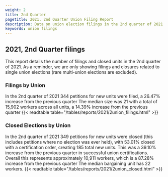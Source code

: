 ```yaml
---
weight: 2
title: 2nd Quarter
pagetitle: 2021, 2nd Quarter Union Filing Report
description: Data on union election filings in the 2nd quarter of 2021
keywords: union filings
---
```


## 2021, 2nd Quarter filings

This report details the number of filings and closed units in the 2nd quarter of 2021. As a reminder, we are only showing filings and closures related to single union elections (rare multi-union elections are excluded).

### Filings by Union
In the 2nd quarter of 2021 344 petitions for new units were filed, a 26.47% increase from the previous quarter The median size was 21 with a total of 15,902 workers across all units, a 14.39% increase from the previous quarter
{{< readtable table="/tables/reports/2021/2union_filings.html" >}}

### Closed Elections by Union
In the 2nd quarter of 2021 349 petitions for new units were closed (this includes petitions where no election was ever held), with 53.01% closed with a certification order, creating 185 total new units. This was a 39.10% increase from the previous quarter in successful union certifications. Overall this represents approximately 10,911 workers, which is a 87.28% increase from the previous quarter The median bargaining unit has 22 workers.
{{< readtable table="/tables/reports/2021/2union_closed.html" >}}
